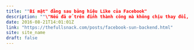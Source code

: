 ```yaml
---
title: ""Bí mật" đằng sau bảng hiệu Like của Facebook"
description: ""\"Nếu đã ở trên đỉnh thành công mà không chịu thay đổi, sáng tạo thì một ngày nào đó, đây sẽ là kết cục của bạn\"""
date: 2016-08-21T14:01:01Z
link: "https://thefullsnack.com/posts/facebook-sun-backend.html"
site: site_name
draft: false
---
```

